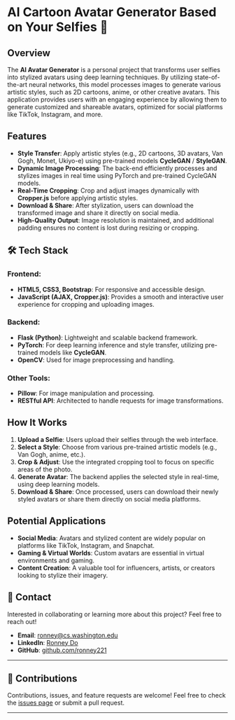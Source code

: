 
# AI Cartoon Avatar Generator Based on Your Selfies 🎨

## Overview
The **AI Avatar Generator** is a personal project that transforms user selfies into stylized avatars using deep learning techniques. By utilizing state-of-the-art neural networks, this model processes images to generate various artistic styles, such as 2D cartoons, anime, or other creative avatars. This application provides users with an engaging experience by allowing them to generate customized and shareable avatars, optimized for social platforms like TikTok, Instagram, and more.

## Features
- **Style Transfer**: Apply artistic styles (e.g., 2D cartoons, 3D avatars, Van Gogh, Monet, Ukiyo-e) using pre-trained models **CycleGAN** / **StyleGAN**.
- **Dynamic Image Processing**: The back-end efficiently processes and stylizes images in real time using PyTorch and pre-trained CycleGAN models.
- **Real-Time Cropping**: Crop and adjust images dynamically with **Cropper.js** before applying artistic styles.
- **Download & Share**: After stylization, users can download the transformed image and share it directly on social media.
- **High-Quality Output**: Image resolution is maintained, and additional padding ensures no content is lost during resizing or cropping.

## 🛠️ Tech Stack

### Frontend:
- **HTML5, CSS3, Bootstrap**: For responsive and accessible design.
- **JavaScript (AJAX, Cropper.js)**: Provides a smooth and interactive user experience for cropping and uploading images.

### Backend:
- **Flask (Python)**: Lightweight and scalable backend framework.
- **PyTorch**: For deep learning inference and style transfer, utilizing pre-trained models like **CycleGAN**.
- **OpenCV**: Used for image preprocessing and handling.

### Other Tools:
- **Pillow**: For image manipulation and processing.
- **RESTful API**: Architected to handle requests for image transformations.

## How It Works
1. **Upload a Selfie**: Users upload their selfies through the web interface.
2. **Select a Style**: Choose from various pre-trained artistic models (e.g., Van Gogh, anime, etc.).
3. **Crop & Adjust**: Use the integrated cropping tool to focus on specific areas of the photo.
4. **Generate Avatar**: The backend applies the selected style in real-time, using deep learning models.
5. **Download & Share**: Once processed, users can download their newly styled avatars or share them directly on social media platforms.

## Potential Applications
- **Social Media**: Avatars and stylized content are widely popular on platforms like TikTok, Instagram, and Snapchat.
- **Gaming & Virtual Worlds**: Custom avatars are essential in virtual environments and gaming.
- **Content Creation**: A valuable tool for influencers, artists, or creators looking to stylize their imagery.

## 📧 Contact

Interested in collaborating or learning more about this project? Feel free to reach out!

- **Email**: [ronney@cs.washington.edu](mailto:ronney@cs.washington.edu)
- **LinkedIn**: [Ronney Do](https://www.linkedin.com/in/ronneydo/)
- **GitHub**: [github.com/ronney221](https://github.com/ronney221)

---

## 👏 Contributions

Contributions, issues, and feature requests are welcome! Feel free to check the [issues page](https://github.com/ronney221/Cartoonify/issues) or submit a pull request.

---